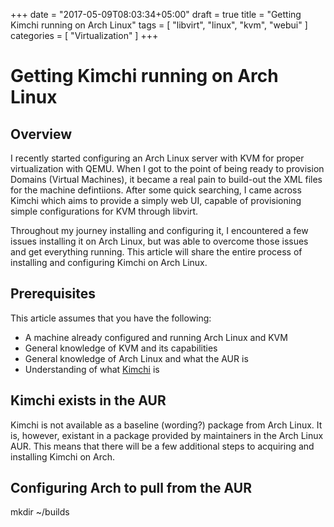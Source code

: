+++
date = "2017-05-09T08:03:34+05:00"
draft = true
title = "Getting Kimchi running on Arch Linux"
tags = [ "libvirt", "linux", "kvm", "webui" ]
categories = [ "Virtualization" ]
+++

# Getting Kimchi running on Arch Linux

## Overview

I recently started configuring an Arch Linux server with KVM for proper virtualization with QEMU. When I got to the point of being ready to provision Domains (Virtual Machines), it became a real pain to build-out the XML files for the machine defintiions. After some quick searching, I came across Kimchi which aims to provide a simply web UI, capable of provisioning simple configurations for KVM through libvirt.

Throughout my journey installing and configuring it, I encountered a few issues installing it on Arch Linux, but was able to overcome those issues and get everything running. This article will share the entire process of installing and configuring Kimchi on Arch Linux.

## Prerequisites

This article assumes that you have the following:

* A machine already configured and running Arch Linux and KVM
* General knowledge of KVM and its capabilities
* General knowledge of Arch Linux and what the AUR is
* Understanding of what [Kimchi](https://github.com/kimchi-project/kimchi) is

## Kimchi exists in the AUR

Kimchi is not available as a baseline (wording?) package from Arch Linux. It is, however, existant in a package provided by maintainers in the Arch Linux AUR. This means that there will be a few additional steps to acquiring and installing Kimchi on Arch.

## Configuring Arch to pull from the AUR


mkdir ~/builds
